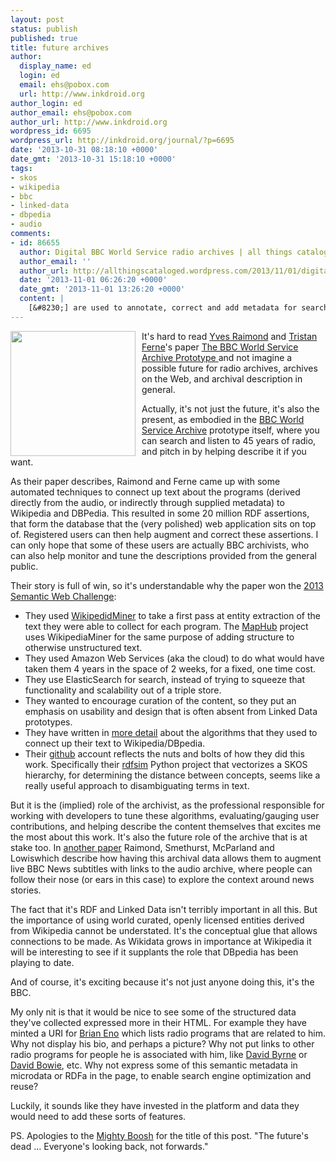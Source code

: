 ```yaml
---
layout: post
status: publish
published: true
title: future archives
author:
  display_name: ed
  login: ed
  email: ehs@pobox.com
  url: http://www.inkdroid.org
author_login: ed
author_email: ehs@pobox.com
author_url: http://www.inkdroid.org
wordpress_id: 6695
wordpress_url: http://inkdroid.org/journal/?p=6695
date: '2013-10-31 08:18:10 +0000'
date_gmt: '2013-10-31 15:18:10 +0000'
tags:
- skos
- wikipedia
- bbc
- linked-data
- dbpedia
- audio
comments:
- id: 86655
  author: Digital BBC World Service radio archives | all things cataloged
  author_email: ''
  author_url: http://allthingscataloged.wordpress.com/2013/11/01/digital-bbc-world-service-radio-archives/
  date: '2013-11-01 06:26:20 +0000'
  date_gmt: '2013-11-01 13:26:20 +0000'
  content: |
    [&#8230;] are used to annotate, correct and add metadata for search and navigation. Ed Summers has a blog post about this project, making a comment I wholeheartedly agree with: &#8221;… [I]t is the (implied) [&#8230;]
---
```


<p><a href="https://en.wikipedia.org/wiki/File:Magtape1.jpg"><img style="width: 200px; margin-right: 10px; float: left;" src="http://inkdroid.org/images/magtape.jpg" /></a> It's hard to read <a href="https://twitter.com/moustaki">Yves Raimond</a> and <a href="https://twitter.com/tristanf">Tristan Ferne</a>'s paper <a href="http://challenge.semanticweb.org/2013/submissions/swc2013_submission_5.pdf">The BBC World Service Archive Prototype </a> and not imagine a possible future for radio archives, archives on the Web, and archival description in general.</p>
<p>Actually, it's not just the future, it's also the present, as embodied in the <a href="http://worldservice.prototyping.bbc.co.uk/">BBC World Service Archive</a> prototype itself, where you can search and listen to 45 years of radio, and pitch in by helping describe it if you want.</p>
<p>As their paper describes, Raimond and Ferne came up with some automated techniques to connect up text about the programs (derived directly from the audio, or indirectly through supplied metadata) to Wikipedia and DBPedia. This resulted in some 20 million RDF assertions, that form the database that the (very polished) web application sits on top of. Registered users can then help augment and correct these assertions. I can only hope that some of these users are actually BBC archivists, who can also help monitor and tune the descriptions provided from the general public.</p>
<p>Their story is full of win, so it's understandable why the paper won the <a href="http://challenge.semanticweb.org/2013/winners.html">2013 Semantic Web Challenge</a>:</p>
<ul>
<li>They used <a href="http://wikipedia-miner.cms.waikato.ac.nz/">WikipedidMiner</a> to take a first pass at entity extraction of the text they were able to collect for each program. The <a href="http://maphub.github.io/">MapHub</a> project uses WikipediaMiner for the same purpose of adding structure to otherwise unstructured text.</li>
<li>They used Amazon Web Services (aka the cloud) to do what would have taken them 4 years in the space of 2 weeks, for a fixed, one time cost. </li>
<li>They use ElasticSearch for search, instead of trying to squeeze that functionality and scalability out of a triple store. </li>
<li>They wanted to encourage curation of the content, so they put an emphasis on usability and design that is often absent from Linked Data prototypes. </li>
<li>They have written in <a href="http://events.linkeddata.org/ldow2012/papers/ldow2012-paper-11.pdf">more detail</a> about the algorithms that they used to connect up their text to Wikipedia/DBpedia.</li>
<li>Their <a href="http://github.com/bbcrd">github</a> account reflects the nuts and bolts of how they did this work. Specifically their <a href="https://github.com/bbcrd/rdfsim">rdfsim</a> Python project that vectorizes a SKOS hierarchy, for determining the distance between concepts, seems like a really useful approach to disambiguating terms in text.</li>
</ul>
<p>But it is the (implied) role of the archivist, as the professional responsible for working with developers to tune these algorithms, evaluating/gauging user contributions, and helping describe the content themselves that excites me the most about this work. It's also the future role of the archive that is at stake too. In <a href="http://downloads.bbc.co.uk/rd/pubs/whp/whp-pdf-files/WHP260.pdf">another paper</a> Raimond, Smethurst, McParland and Lowiswhich describe how having this archival data allows them to augment live BBC News subtitles with links to the audio archive, where people can follow their nose (or ears in this case) to explore the context around news stories.</p>
<p>The fact that it's RDF and Linked Data isn't terribly important in all this. But the importance of using world curated, openly licensed entities derived from Wikipedia cannot be understated. It's the conceptual glue that allows connections to be made. As Wikidata grows in importance at Wikipedia it will be interesting to see if it supplants the role that DBpedia has been playing to date.</p>
<p>And of course, it's exciting because it's not just anyone doing this, it's the BBC.</p>
<p>My only nit is that it would be nice to see some of the structured data they've collected expressed more in their HTML. For example they have minted a URI for <a href="http://worldservice.prototyping.bbc.co.uk/tags/Brian_Eno">Brian Eno</a> which lists radio programs that are related to him. Why not display his bio, and perhaps a picture? Why not put links to other radio programs for people he is associated with him, like <a href="http://worldservice.prototyping.bbc.co.uk/tags/David_Byrne">David Byrne</a> or <a href="http://worldservice.prototyping.bbc.co.uk/tags/David_Bowie">David Bowie</a>, etc. Why not express some of this semantic metadata in microdata or RDFa in the page, to enable search engine optimization and reuse?</p>
<p>Luckily, it sounds like they have invested in the platform and data they would need to add these sorts of features.</p>
<p>PS. Apologies to the <a href="http://www.youtube.com/watch?v=eAbkh4TMRqg">Mighty Boosh</a> for the title of this post. "The future's dead ... Everyone's looking back, not forwards."</p>
